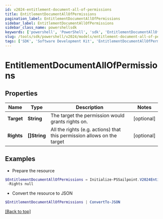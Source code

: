 ```yaml
---
id: v2024-entitlement-document-all-of-permissions
title: EntitlementDocumentAllOfPermissions
pagination_label: EntitlementDocumentAllOfPermissions
sidebar_label: EntitlementDocumentAllOfPermissions
sidebar_class_name: powershellsdk
keywords: ['powershell', 'PowerShell', 'sdk', 'EntitlementDocumentAllOfPermissions', 'V2024EntitlementDocumentAllOfPermissions'] 
slug: /tools/sdk/powershell/v2024/models/entitlement-document-all-of-permissions
tags: ['SDK', 'Software Development Kit', 'EntitlementDocumentAllOfPermissions', 'V2024EntitlementDocumentAllOfPermissions']
---
```



# EntitlementDocumentAllOfPermissions

## Properties

Name | Type | Description | Notes
------------ | ------------- | ------------- | -------------
**Target** | **String** | The target the permission would grants rights on. | [optional] 
**Rights** | **[]String** | All the rights (e.g. actions) that this permission allows on the target | [optional] 

## Examples

- Prepare the resource
```powershell
$EntitlementDocumentAllOfPermissions = Initialize-PSSailpoint.V2024EntitlementDocumentAllOfPermissions  -Target SYS.GV_$TRANSACTION `
 -Rights null
```

- Convert the resource to JSON
```powershell
$EntitlementDocumentAllOfPermissions | ConvertTo-JSON
```


[[Back to top]](#) 

